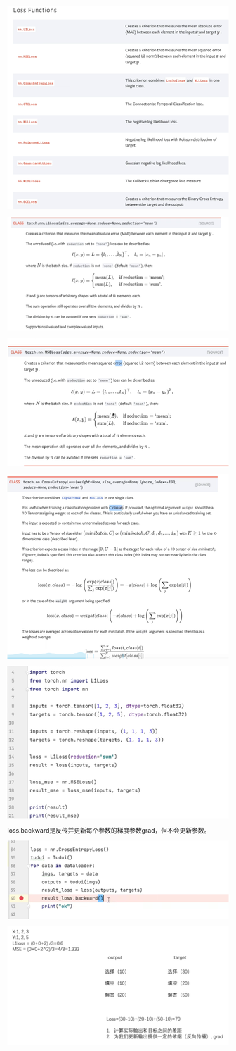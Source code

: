 ![](assets/2022-04-06-16-45-47-image.png)

![](assets/2022-04-06-16-47-06-image.png)

 ![](assets/2022-04-06-16-50-22-image.png)

![](assets/2022-04-06-16-50-45-image.png)

![](assets/2022-04-06-16-54-15-image.png)

loss.backward是反传并更新每个参数的梯度参数grad，但不会更新参数。

![](assets/2022-04-06-16-59-20-image.png)

![](assets/2022-04-06-17-01-27-image.png)
